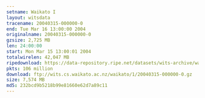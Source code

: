 ```yaml
---
setname: Waikato I
layout: witsdata
tracename: 20040315-000000-0
end: Tue Mar 16 13:00:00 2004
originalname: 20040315-000000-0
gzsize: 2,725 MB
len: 24:00:00
start: Mon Mar 15 13:00:01 2004
totalwirelen: 42,047 MB
ripedownload: https://data-repository.ripe.net/datasets/wits-archive/waikato/1/20040315-000000-0.gz
pkts: 106 million
download: ftp://wits.cs.waikato.ac.nz/waikato/1/20040315-000000-0.gz
size: 7,574 MB
md5: 232bcd9b5218b99e81660e62d7a89c11
---
```

